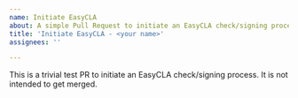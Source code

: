 ```yaml
---
name: Initiate EasyCLA
about: A simple Pull Request to initiate an EasyCLA check/signing process
title: 'Initiate EasyCLA - <your name>'
assignees: ''

---
```


This is a trivial test PR to initiate an EasyCLA check/signing process.
It is not intended to get merged.
